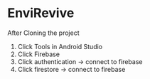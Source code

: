 # EnviRevive

After Cloning the project

1) Click Tools in Android Studio
2) Click Firebase
3) Click authentication -> connect to firebase
4) Click firestore -> connect to firebase 

